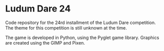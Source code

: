 Ludum Dare 24
=============

Code repository for the 24rd installment of the Ludum Dare competition. The theme for this competition is still unknown at the time.

The game is developed in Python, using the Pyglet game library. Graphics are created using the GIMP and Pixen.
